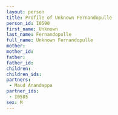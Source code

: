 ```yaml
---
layout: person
title: Profile of Unknown Fernandopulle
person_id: I0590
first_name: Unknown
last_name: Fernandopulle
full_name: Unknown Fernandopulle
mother: 
mother_id: 
father: 
father_id: 
children:
children_ids:
partners:
 - Maud Anandappa
partner_ids:
 - I0585
sex: M
---
```


